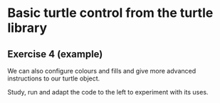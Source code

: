 # Basic turtle control from the turtle library
## Exercise 4 (example)

We can also configure colours and fills and give more advanced instructions to our turtle object.

Study, run and adapt the code to the left to experiment with its uses.